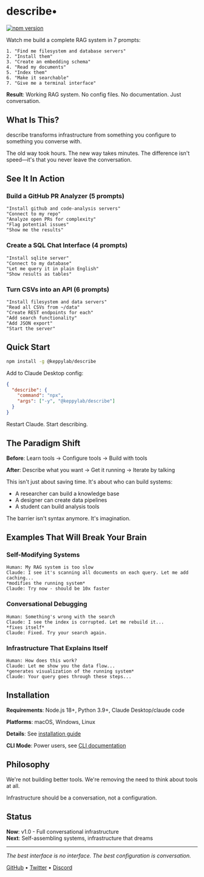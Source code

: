 # describe•

[![npm version](https://badge.fury.io/js/%40keppylab%2Fdescribe.svg)](https://badge.fury.io/js/%40keppylab%2Fdescribe)

Watch me build a complete RAG system in 7 prompts:

```
1. "Find me filesystem and database servers"
2. "Install them"
3. "Create an embedding schema"
4. "Read my documents"
5. "Index them"
6. "Make it searchable"
7. "Give me a terminal interface"
```

**Result**: Working RAG system. No config files. No documentation. Just conversation.

## What Is This?

describe transforms infrastructure from something you configure to something you converse with.

The old way took hours. The new way takes minutes. The difference isn't speed—it's that you never leave the conversation.

## See It In Action

### Build a GitHub PR Analyzer (5 prompts)
```
"Install github and code-analysis servers"
"Connect to my repo"
"Analyze open PRs for complexity"
"Flag potential issues"
"Show me the results"
```

### Create a SQL Chat Interface (4 prompts)
```
"Install sqlite server"
"Connect to my database"
"Let me query it in plain English"
"Show results as tables"
```

### Turn CSVs into an API (6 prompts)
```
"Install filesystem and data servers"
"Read all CSVs from ~/data"
"Create REST endpoints for each"
"Add search functionality"
"Add JSON export"
"Start the server"
```

## Quick Start

```bash
npm install -g @keppylab/describe
```

Add to Claude Desktop config:
```json
{
  "describe": {
    "command": "npx",
    "args": ["-y", "@keppylab/describe"]
  }
}
```

Restart Claude. Start describing.

## The Paradigm Shift

**Before**: Learn tools → Configure tools → Build with tools

**After**: Describe what you want → Get it running → Iterate by talking

This isn't just about saving time. It's about who can build systems:
- A researcher can build a knowledge base
- A designer can create data pipelines  
- A student can build analysis tools

The barrier isn't syntax anymore. It's imagination.

## Examples That Will Break Your Brain

### Self-Modifying Systems
```
Human: My RAG system is too slow
Claude: I see it's scanning all documents on each query. Let me add caching...
*modifies the running system*
Claude: Try now - should be 10x faster
```

### Conversational Debugging
```
Human: Something's wrong with the search
Claude: I see the index is corrupted. Let me rebuild it...
*fixes itself*
Claude: Fixed. Try your search again.
```

### Infrastructure That Explains Itself
```
Human: How does this work?
Claude: Let me show you the data flow...
*generates visualization of the running system*
Claude: Your query goes through these steps...
```

## Installation

**Requirements**: Node.js 18+, Python 3.9+, Claude Desktop/claude code

**Platforms**: macOS, Windows, Linux

**Details**: See [installation guide](docs/install.md)

**CLI Mode**: Power users, see [CLI documentation](docs/cli.md)

## Philosophy

We're not building better tools. We're removing the need to think about tools at all.

Infrastructure should be a conversation, not a configuration.

## Status

**Now**: v1.0 - Full conversational infrastructure  
**Next**: Self-assembling systems, infrastructure that dreams

---

*The best interface is no interface. The best configuration is conversation.*

<a href="https://github.com/keppy/describe">GitHub</a> • 
<a href="https://twitter.com/keppylab_ai">Twitter</a> • 
<a href="https://discord.gg/6rd4M4e4hT">Discord</a>